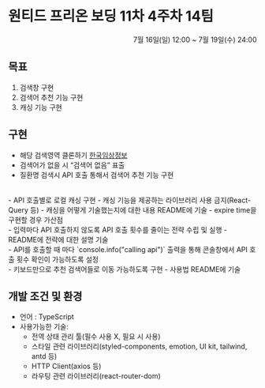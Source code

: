 # 원티드 프리온 보딩 11차 4주차 14팀
<div align="right">7월 16일(일) 12:00 ~ 7월 19일(수) 24:00</div>

## 목표 
1. 검색창 구현
2. 검색어 추천 기능 구현
3. 캐싱 기능 구현

## 구현

- 해당 검색영역 클론하기   [한국임상정보](https://clinicaltrialskorea.com/)
- 검색어가 없을 시 “검색어 없음” 표출
- 질환명 검색시 API 호출 통해서 검색어 추천 기능 구현
<br>
- API 호출별로 로컬 캐싱 구현
    - 캐싱 기능을 제공하는 라이브러리 사용 금지(React-Query 등)
    - 캐싱을 어떻게 기술했는지에 대한 내용 README에 기술
    - expire time을 구현할 경우 가산점
<br>
- 입력마다 API 호출하지 않도록 API 호출 횟수를 줄이는 전략 수립 및 실행
    - README에 전략에 대한 설명 기술
<br>
- API를 호출할 때 마다 `console.info("calling api")` 출력을 통해 콘솔창에서 API 호출 횟수 확인이 가능하도록 설정
<br>
- 키보드만으로 추천 검색어들로 이동 가능하도록 구현
    - 사용법 README에 기술

## 개발 조건 및 환경
- 언어 : TypeScript
- 사용가능한 기술:
    - 전역 상태 관리 툴(필수 사용 X, 필요 시 사용)
    - 스타일 관련 라이브러리(styled-components, emotion, UI kit, tailwind, antd 등)
    - HTTP Client(axios 등)
    - 라우팅 관련 라이브러리(react-router-dom)
